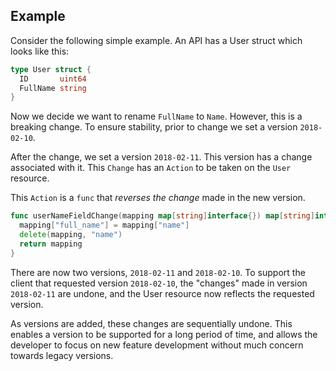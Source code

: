 ## Example

Consider the following simple example. An API has a User struct which looks like this:

```go
type User struct {
  ID       uint64
  FullName string
}
```

Now we decide we want to rename `FullName` to `Name`. However, this is a breaking change. To ensure stability, prior to change we set a version `2018-02-10`.

After the change, we set a version `2018-02-11`. This version has a change associated with it. This `Change` has an `Action` to be taken on the `User` resource.

This `Action` is a `func` that _reverses the change_ made in the new version.

```go
func userNameFieldChange(mapping map[string]interface{}) map[string]interface{} {
  mapping["full_name"] = mapping["name"]
  delete(mapping, "name")
  return mapping
}
```

There are now two versions, `2018-02-11` and `2018-02-10`. To support the client that requested version `2018-02-10`, the "changes" made in version `2018-02-11` are undone, and the User resource now reflects the requested version.

As versions are added, these changes are sequentially undone. This enables a version to be supported for a long period of time, and allows the developer to focus on new feature development without much concern towards legacy versions.